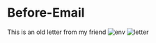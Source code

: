 # Before-Email
This is an old letter from my friend 
![env](https://github.com/erolcum/Before-Email/assets/110387801/85352b63-1e07-4a46-94f3-db6d5cc84df4)
![letter](https://github.com/erolcum/Before-Email/assets/110387801/dec5b071-5bbe-4265-9923-55f70bd6058d)
